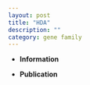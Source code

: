 ```yaml
---
layout: post
title: "HDA"
description: ""
category: gene family
---
```


* **Information**  

* **Publication**  


